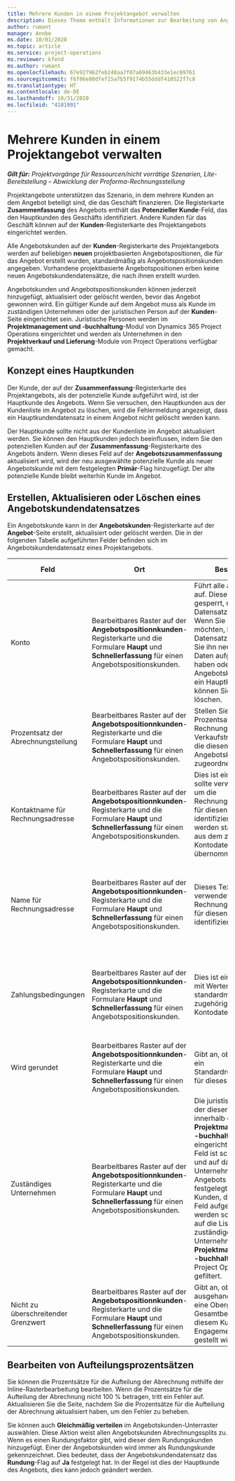 ```yaml
---
title: Mehrere Kunden in einem Projektangebot verwalten
description: Dieses Thema enthält Informationen zur Bearbeitung von Angeboten, an denen mehrere Kunden beteiligt sind, die das Projekt finanzieren.
author: rumant
manager: Annbe
ms.date: 10/01/2020
ms.topic: article
ms.service: project-operations
ms.reviewer: kfend
ms.author: rumant
ms.openlocfilehash: 67e927962feb248aa7f07a69463b433e1ec89761
ms.sourcegitcommit: f6f86e80dfef15a7b5f9174b55dddf410522f7c8
ms.translationtype: HT
ms.contentlocale: de-DE
ms.lasthandoff: 10/31/2020
ms.locfileid: "4181991"
---
```

# <a name="manage-multiple-customers-on-a-project-quote"></a>Mehrere Kunden in einem Projektangebot verwalten

_**Gilt für:** Projektvorgänge für Ressourcen/nicht vorrätige Szenarien, Lite-Bereitstellung – Abwicklung der Proforma-Rechnungsstellung_

Projektangebote unterstützen das Szenario, in dem mehrere Kunden an dem Angebot beteiligt sind, die das Geschäft finanzieren. Die Registerkarte **Zusammenfassung** des Angebots enthält das **Potenzieller Kunde**-Feld, das den Hauptkunden des Geschäfts identifiziert. Andere Kunden für das Geschäft können auf der **Kunden**-Registerkarte des Projektangebots eingerichtet werden.

Alle Angebotskunden auf der **Kunden**-Registerkarte des Projektangebots werden auf beliebigen **neuen** projektbasierten Angebotspositionen, die für das Angebot erstellt wurden, standardmäßig als Angebotspositionskunden angegeben. Vorhandene projektbasierte Angebotspositionen erben keine neuen Angebotskundendatensätze, die nach ihnen erstellt wurden.

Angebotskunden und Angebotspositionskunden können jederzeit hinzugefügt, aktualisiert oder gelöscht werden, bevor das Angebot gewonnen wird. Ein gültiger Kunde auf dem Angebot muss als Kunde im zuständigen Unternehmen oder der juristischen Person auf der **Kunden**-Seite eingerichtet sein. Juristische Personen werden im **Projektmanagement und -buchhaltung**-Modul von Dynamics 365 Project Operations eingerichtet und werden als Unternehmen in den **Projektverkauf und Lieferung**-Module von Project Operations verfügbar gemacht.

## <a name="concept-of-a-primary-customer"></a>Konzept eines Hauptkunden

Der Kunde, der auf der **Zusammenfassung**-Registerkarte des Projektangebots, als der potenzielle Kunde aufgeführt wird, ist der Hauptkunde des Angebots. Wenn Sie versuchen, den Hauptkunden aus der Kundenliste im Angebot zu löschen, wird die Fehlermeldung angezeigt, dass ein Hauptkundendatensatz in einem Angebot nicht gelöscht werden kann.

Der Hauptkunde sollte nicht aus der Kundenliste im Angebot aktualisiert werden. Sie können den Hauptkunden jedoch beeinflussen, indem Sie den potenziellen Kunden auf der **Zusammenfassung**-Registerkarte des Angebots ändern. Wenn dieses Feld auf der **Angebotszusammenfassung** aktualisiert wird, wird der neu ausgewählte potenzielle Kunde als neuer Angebotskunde mit dem festgelegten **Primär**-Flag hinzugefügt. Der alte potenzielle Kunde bleibt weiterhin Kunde im Angebot.

## <a name="create-update-or-delete-a-quote-customer-record"></a>Erstellen, Aktualisieren oder Löschen eines Angebotskundendatensatzes

Ein Angebotskunde kann in der **Angebotskunden**-Registerkarte auf der **Angebot**-Seite erstellt, aktualisiert oder gelöscht werden. Die in der folgenden Tabelle aufgeführten Felder befinden sich im Angebotskundendatensatz eines Projektangebots.

| **Feld** | **Ort** | **Beschreibung** | **Downstream-Auswirkungen** |
| --- | --- | --- | --- |
| Konto | Bearbeitbares Raster auf der **Angebotspositionnkunden**-Registerkarte und die Formulare **Haupt** und **Schnellerfassung** für einen Angebotspositionskunden. | Führt alle aktiven Konten auf. Dieses Feld wird gesperrt, nachdem der Datensatz erstellt wurde. Wenn Sie ihn aktualisieren möchten, löschen Sie den Datensatz und erstellen Sie ihn neu. Wenn Sie Ist-Daten aufgezeichnet haben oder wenn der Angebotskundendatensatz ein Hauptkunde ist, können Sie den Datensatz löschen. | Angebotspositionskunden werden als Angebotspositionskunden kopiert, wenn eine Angebotsposition erstellt wird. Angebotskunden werden auch zu den Kunden der Projektvertrags kopiert, wenn ein Angebot gewonnen wird. |
| Prozentsatz der Abrechnungsteilung | Bearbeitbares Raster auf der **Angebotspositionnkunden**-Registerkarte und die Formulare **Haupt** und **Schnellerfassung** für einen Angebotspositionskunden. | Stellen Sie den Prozentsatz jeder nicht in Rechnung gestellten Verkaufstransaktion dar, die diesem Angebotskunden zugeordnet wird. | Wird zu erstellten neuen Angebotspositionen und zu Projektvertragskunden kopiert. |
| Kontaktname für Rechnungsadresse | Bearbeitbares Raster auf der **Angebotspositionnkunden**-Registerkarte und die Formulare **Haupt** und **Schnellerfassung** für einen Angebotspositionskunden. | Dies ist ein Textfeld und sollte verwendet werden, um die Rechnungskontaktperson für diesen Kunden zu identifizieren. Diese werden standardmäßig aus dem zugehörigen Kontodatensatz übernommen | Wird zu Projektvertragskunden kopiert, wenn ein Angebot gewonnen wird, und anschließend in das Feld „Vertragsname für Rechnungsadresse“ auf der Rechnung kopiert, die für diesen Kunden erstellt wurde. |
| Name für Rechnungsadresse | Bearbeitbares Raster auf der **Angebotspositionnkunden**-Registerkarte und die Formulare **Haupt** und **Schnellerfassung** für einen Angebotspositionskunden. | Dieses Textfeld sollte verwendet werden, um die Rechnungskontaktperson für diesen Kunden zu identifizieren. | Wird zum Projektvertragskunden kopiert, wenn ein Angebot gewonnen wird, und anschließend in das Feld **Vertragsname für Rechnungsadresse** auf der Rechnung kopiert, die für diesen Kunden erstellt wurde. |
| Zahlungsbedingungen | Bearbeitbares Raster auf der **Angebotspositionnkunden**-Registerkarte und die Formulare **Haupt** und **Schnellerfassung** für einen Angebotspositionskunden. | Dies ist ein Optionssatz mit Werten, die standardmäßig aus dem zugehörigen Kontodatensatz stammen. | Wird zum Projektvertragskunden kopiert, wenn ein Angebot gewonnen wird, und anschließend in das Feld **Vertragsname für Rechnungsadresse** auf der Rechnung kopiert, die für diesen Kunden erstellt wurde. |
| Wird gerundet | Bearbeitbares Raster auf der **Angebotspositionnkunden**-Registerkarte und die Formulare **Haupt** und **Schnellerfassung** für einen Angebotspositionskunden. | Gibt an, ob dieser Kunde ein Standardrundungskunde für dieses Geschäft ist. | Wird an die Projektvertragskunden kopiert, wenn ein Angebot gewonnen wird. |
| Zuständiges Unternehmen | Bearbeitbares Raster auf der **Angebotspositionnkunden**-Registerkarte und die Formulare **Haupt** und **Schnellerfassung** für einen Angebotspositionskunden. | Die juristische Person, mit der dieser Kunde innerhalb der **Projektmanagement und -buchhaltung**-Modul eingerichtet ist. Dieses Feld ist schreibgeschützt und auf das zuständige Unternehmen des Angebots selbst festgelegt. Die Liste der Kunden, die in das **Konto**-Feld aufgenommen werden sollen, ist bereits auf die Liste des zuständigen Unternehmens im **Projektmanagement und -buchhaltung**-Modul von Project Operations gefiltert. | Das zuständige Unternehmen entspricht dem Konzept der juristischen Person im **Projektmanagement und -buchhaltung**-Modul von Project Operations. Alle Kosten und Einnahmen aus diesem Projekt werden im Hauptbuch des zuständigen Unternehmens ausgewiesen. |
| Nicht zu überschreitender Grenzwert | Bearbeitbares Raster auf der **Angebotspositionnkunden**-Registerkarte und die Formulare **Haupt** und **Schnellerfassung** für einen Angebotspositionskunden. | Gibt an, ob es ein ausgehandeltes Limit oder eine Obergrenze für den Gesamtbetrag gibt, der diesem Kunden für dieses Engagement in Rechnung gestellt wird. | Wird an die Projektvertragskunden kopiert, wenn ein Angebot gewonnen wird. |

## <a name="editing-billing-split-percentages"></a>Bearbeiten von Aufteilungsprozentsätzen

Sie können die Prozentsätze für die Aufteilung der Abrechnung mithilfe der Inline-Rasterbearbeitung bearbeiten. Wenn die Prozentsätze für die Aufteilung der Abrechnung nicht 100 % betragen, tritt ein Fehler auf. Aktualisieren Sie die Seite, nachdem Sie die Prozentsätze für die Aufteilung der Abrechnung aktualisiert haben, um den Fehler zu beheben.

Sie können auch **Gleichmäßig verteilen** im Angebotskunden-Unterraster auswählen. Diese Aktion weist allen Angebotskunden Abrechnungssplits zu. Wenn es einen Rundungsfaktor gibt, wird dieser dem Rundungskunden hinzugefügt. Einer der Angebotskunden wird immer als Rundungskunde gekennzeichnet. Dies bedeutet, dass der Angebotskundendatensatz das **Rundung**-Flag auf **Ja** festgelegt hat. In der Regel ist dies der Hauptkunde des Angebots, dies kann jedoch geändert werden.

